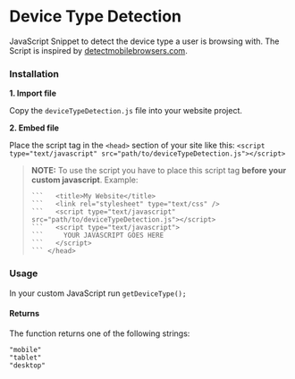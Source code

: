 # Device Type Detection

JavaScript Snippet to detect the device type a user is browsing with.
The Script is inspired by [detectmobilebrowsers.com].

### Installation

**1. Import file** 

Copy the
``` deviceTypeDetection.js ```
file into your website project. 

**2. Embed file**

Place the script tag in the ``` <head> ``` section of your site like this:
``` <script type="text/javascript" src="path/to/deviceTypeDetection.js"></script> ```
> **NOTE:** To use the script you have to place this script tag
> **before your custom javascript**.
> Example:
> ``` <head>
> ```   <title>My Website</title>
> ```   <link rel="stylesheet" type="text/css" />
> ```   <script type="text/javascript" src="path/to/deviceTypeDetection.js"></script>
> ```   <script type="text/javascript">
> ```     YOUR JAVASCRIPT GOES HERE
> ```   </script>
> ``` </head>

### Usage

In your custom JavaScript run
``` getDeviceType(); ```

#### Returns

The function returns one of the following strings:

```
"mobile"
"tablet"
"desktop"
```

[//]: # (These are reference links used in the body of this note and get stripped out when the markdown processor does it's job. There is no need to format nicely because it shouldn't be seen. Thanks SO - http://stackoverflow.com/questions/4823468/store-comments-in-markdown-syntax)


[detectmobilebrowsers.com]: <http://detectmobilebrowsers.com/>